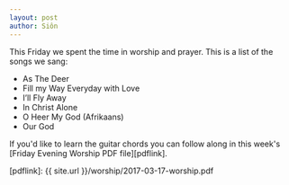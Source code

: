 ```yaml
---
layout: post
author: Siôn
---
```


This Friday we spent the time in worship and prayer.  This is a list of
the songs we sang:

 * As The Deer
 * Fill my Way Everyday with Love
 * I’ll Fly Away
 * In Christ Alone
 * O Heer My God (Afrikaans)
 * Our God

If you'd like to learn the guitar chords you can follow along in this
week's [Friday Evening Worship PDF file][pdflink].

[pdflink]: {{ site.url }}/worship/2017-03-17-worship.pdf
